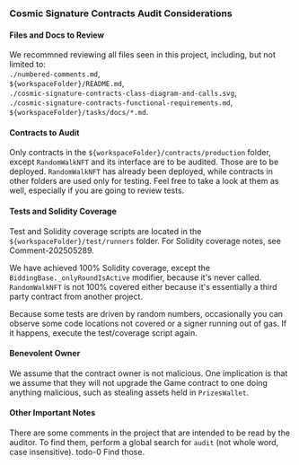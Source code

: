 ### Cosmic Signature Contracts Audit Considerations

#### Files and Docs to Review

We recommned reviewing all files seen in this project, including, but not limited to:\
`./numbered-comments.md`,\
`${workspaceFolder}/README.md`,\
`./cosmic-signature-contracts-class-diagram-and-calls.svg`,\
`./cosmic-signature-contracts-functional-requirements.md`,\
`${workspaceFolder}/tasks/docs/*.md`.

#### Contracts to Audit

Only contracts in the `${workspaceFolder}/contracts/production` folder, except `RandomWalkNFT` and its interface are to be audited. Those are to be deployed. `RandomWalkNFT` has already been deployed, while contracts in other folders are used only for testing. Feel free to take a look at them as well, especially if you are going to review tests.

#### Tests and Solidity Coverage

Test and Solidity coverage scripts are located in the `${workspaceFolder}/test/runners` folder. For Solidity coverage notes, see Comment-202505289.

We have achieved 100% Solidity coverage, except the `BiddingBase._onlyRoundIsActive` modifier, because it's never called. `RandomWalkNFT` is not 100% covered either because it's essentially a third party contract from another project.

Because some tests are driven by random numbers, occasionally you can observe some code locations not covered or a signer running out of gas. If it happens, execute the test/coverage script again.

#### Benevolent Owner

We assume that the contract owner is not malicious. One implication is that we assume that they will not upgrade the Game contract to one doing anything malicious, such as stealing assets held in `PrizesWallet`.

#### Other Important Notes

There are some comments in the project that are intended to be read by the auditor. To find them, perform a global search for `audit` (not whole word, case insensitive).
todo-0 Find those.
